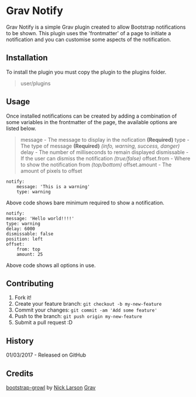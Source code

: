 # Grav Notify
Grav Notify is a simple Grav plugin created to allow Bootstrap notifications to be shown. This plugin uses the 'frontmatter' of a page to initiate a notification and you can customise some aspects of the notification.
## Installation
To install the plugin you must copy the plugin to the plugins folder. 

> user/plugins

## Usage
Once installed notifications can be created by adding a combination of some variables in the frontmatter of the page, the available options are listed below.
> message - The message to display in the nofication **(Required)**
> type - The type of message **(Required)** *(info, warning, success, danger)*
> delay - The number of milliseconds to remain displayed
> dismissable - If the user can dismiss the notification *(true/false)*
> offset.from - Where to show the notification from *(top/bottom)*
> offset.amount - The amount of pixels to offset

    notify:
	    message: 'This is a warning'
	    type: warning
	
Above code shows bare minimum required to show a notification.

    notify:
    message: 'Hello world!!!!'
    type: warning
    delay: 6000
    dismissable: false
    position: left
    offset:
        from: top
        amount: 25

Above code shows all options in use.

## Contributing
1. Fork it!
2. Create your feature branch: `git checkout -b my-new-feature`
3. Commit your changes: `git commit -am 'Add some feature'`
4. Push to the branch: `git push origin my-new-feature`
5. Submit a pull request :D
## History
01/03/2017 - Released on GitHub
## Credits
[bootstrap-growl](https://github.com/ifightcrime/bootstrap-growl) by [Nick Larson](https://github.com/ifightcrime)
[Grav](https://github.com/getgrav/grav)